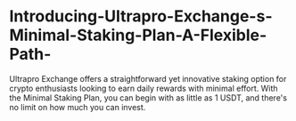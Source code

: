 # Introducing-Ultrapro-Exchange-s-Minimal-Staking-Plan-A-Flexible-Path-
Ultrapro Exchange offers a straightforward yet innovative staking option for crypto enthusiasts looking to earn daily rewards with minimal effort. With the Minimal Staking Plan, you can begin with as little as 1 USDT, and there's no limit on how much you can invest. 
